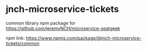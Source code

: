 # jnch-microservice-tickets

common library npm package for <https://github.com/jeremyNCH/microservice-seatgeek>

npm link: <https://www.npmjs.com/package/@jnch-microservice-tickets/common>
